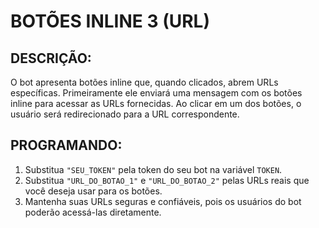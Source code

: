 # BOTÕES INLINE 3 (URL)
## DESCRIÇÃO:
O bot apresenta botões inline que, quando clicados, abrem URLs específicas.
Primeiramente ele enviará uma mensagem com os botões inline para acessar as URLs fornecidas. Ao clicar em um dos botões, o usuário será redirecionado para a URL correspondente.

## PROGRAMANDO:
1. Substitua `"SEU_TOKEN"` pela token do seu bot na variável `TOKEN`.
2. Substitua `"URL_DO_BOTAO_1"` e `"URL_DO_BOTAO_2"` pelas URLs reais que você deseja usar para os botões.
3. Mantenha suas URLs seguras e confiáveis, pois os usuários do bot poderão acessá-las diretamente.
